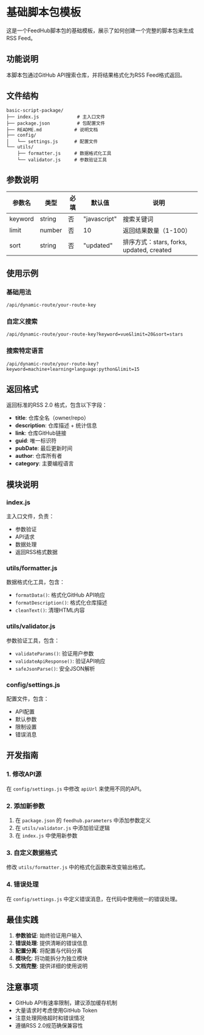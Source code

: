 # 基础脚本包模板

这是一个FeedHub脚本包的基础模板，展示了如何创建一个完整的脚本包来生成RSS Feed。

## 功能说明

本脚本包通过GitHub API搜索仓库，并将结果格式化为RSS Feed格式返回。

## 文件结构

```
basic-script-package/
├── index.js              # 主入口文件
├── package.json          # 包配置文件
├── README.md            # 说明文档
├── config/
│   └── settings.js      # 配置文件
└── utils/
    ├── formatter.js     # 数据格式化工具
    └── validator.js     # 参数验证工具
```

## 参数说明

| 参数名 | 类型 | 必填 | 默认值 | 说明 |
|--------|------|------|--------|---------|
| keyword | string | 否 | "javascript" | 搜索关键词 |
| limit | number | 否 | 10 | 返回结果数量（1-100） |
| sort | string | 否 | "updated" | 排序方式：stars, forks, updated, created |

## 使用示例

### 基础用法
```
/api/dynamic-route/your-route-key
```

### 自定义搜索
```
/api/dynamic-route/your-route-key?keyword=vue&limit=20&sort=stars
```

### 搜索特定语言
```
/api/dynamic-route/your-route-key?keyword=machine+learning+language:python&limit=15
```

## 返回格式

返回标准的RSS 2.0 格式，包含以下字段：

- **title**: 仓库全名（owner/repo）
- **description**: 仓库描述 + 统计信息
- **link**: 仓库GitHub链接
- **guid**: 唯一标识符
- **pubDate**: 最后更新时间
- **author**: 仓库所有者
- **category**: 主要编程语言

## 模块说明

### index.js
主入口文件，负责：
- 参数验证
- API请求
- 数据处理
- 返回RSS格式数据

### utils/formatter.js
数据格式化工具，包含：
- `formatData()`: 格式化GitHub API响应
- `formatDescription()`: 格式化仓库描述
- `cleanText()`: 清理HTML内容

### utils/validator.js
参数验证工具，包含：
- `validateParams()`: 验证用户参数
- `validateApiResponse()`: 验证API响应
- `safeJsonParse()`: 安全JSON解析

### config/settings.js
配置文件，包含：
- API配置
- 默认参数
- 限制设置
- 错误消息

## 开发指南

### 1. 修改API源
在 `config/settings.js` 中修改 `apiUrl` 来使用不同的API。

### 2. 添加新参数
1. 在 `package.json` 的 `feedhub.parameters` 中添加参数定义
2. 在 `utils/validator.js` 中添加验证逻辑
3. 在 `index.js` 中使用新参数

### 3. 自定义数据格式
修改 `utils/formatter.js` 中的格式化函数来改变输出格式。

### 4. 错误处理
在 `config/settings.js` 中定义错误消息，在代码中使用统一的错误处理。

## 最佳实践

1. **参数验证**: 始终验证用户输入
2. **错误处理**: 提供清晰的错误信息
3. **配置分离**: 将配置与代码分离
4. **模块化**: 将功能拆分为独立模块
5. **文档完整**: 提供详细的使用说明

## 注意事项

- GitHub API有速率限制，建议添加缓存机制
- 大量请求时考虑使用GitHub Token
- 注意处理网络超时和错误情况
- 遵循RSS 2.0规范确保兼容性